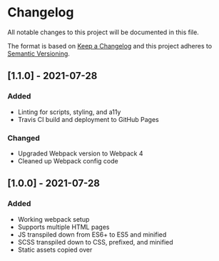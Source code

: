 # Changelog

All notable changes to this project will be documented in this file.

The format is based on [Keep a Changelog](http://keepachangelog.com/en/1.0.0/) and this project adheres to [Semantic Versioning](http://semver.org/spec/v2.0.0.html).

## [1.1.0] - 2021-07-28

### Added

-   Linting for scripts, styling, and a11y
-   Travis CI build and deployment to GitHub Pages

### Changed

-   Upgraded Webpack version to Webpack 4
-   Cleaned up Webpack config code

## [1.0.0] - 2021-07-28

### Added

-   Working webpack setup
-   Supports multiple HTML pages
-   JS transpiled down from ES6+ to ES5 and minified
-   SCSS transpiled down to CSS, prefixed, and minified
-   Static assets copied over
